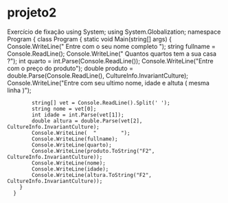 # projeto2
Exercício de fixação 
using System;
using System.Globalization;
namespace Program
{
    class Program
    {
        static void Main(string[] args)
        {
            Console.WriteLine(" Entre com o seu nome completo ");
            string fullname = Console.ReadLine();
            Console.WriteLine(" Quantos quartos tem a sua casa ?");
            int quarto = int.Parse(Console.ReadLine());
            Console.WriteLine("Entre com o preço do produto");
            double produto = double.Parse(Console.ReadLine(), CultureInfo.InvariantCulture);
            Console.WriteLine("Entre com seu ultimo nome, idade e altuta ( mesma linha )");

            string[] vet = Console.ReadLine().Split(' ');
            string nome = vet[0];
            int idade = int.Parse(vet[1]);
            double altura = double.Parse(vet[2], CultureInfo.InvariantCulture);
            Console.WriteLine(  "        ");
            Console.WriteLine(fullname);
            Console.WriteLine(quarto);
            Console.WriteLine(produto.ToString("F2", CultureInfo.InvariantCulture));
            Console.WriteLine(nome);
            Console.WriteLine(idade);
            Console.WriteLine(altura.ToString("F2", CultureInfo.InvariantCulture));
        }
      }

